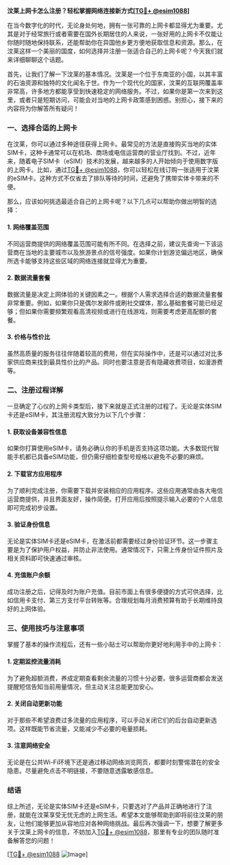 **汶莱上网卡怎么注册？轻松掌握网络连接新方式[[TG💪+ @esim1088](https://t.me/s/esim1088)]**

在当今数字化的时代，无论身处何地，拥有一张可靠的上网卡都显得尤为重要。尤其是对于经常旅行或者需要在国外长期居住的人来说，一张好用的上网卡不仅能让你随时随地保持联系，还能帮助你在异国他乡更方便地获取信息和资源。那么，在汶莱这样一个美丽的国度，如何选择并注册一张适合自己的上网卡呢？今天我们就来详细聊聊这个话题。

首先，让我们了解一下汶莱的基本情况。汶莱是一个位于东南亚的小国，以其丰富的石油资源和独特的文化闻名于世。作为一个现代化的国家，汶莱的互联网覆盖率非常高，许多地方都能享受到快速稳定的网络服务。不过，如果你是第一次来到这里，或者只是短期访问，可能会对当地的上网卡政策感到困惑。别担心，接下来的内容将为你解答所有疑问！

### **一、选择合适的上网卡**

在汶莱，你可以通过多种途径获得上网卡。最常见的方法是直接购买当地的实体SIM卡，这种卡通常可以在机场、商场或电信运营商的营业厅找到。不过，近年来，随着电子SIM卡（eSIM）技术的发展，越来越多的人开始倾向于使用数字版的上网卡。比如，通过[TG💪+ @esim1088](https://t.me/s/esim1088)，你可以轻松在线订购一张适用于汶莱的eSIM卡。这种方式不仅省去了排队等待的时间，还避免了携带实体卡带来的不便。

那么，应该如何挑选最适合自己的上网卡呢？以下几点可以帮助你做出明智的选择：

#### **1. 网络覆盖范围**
不同运营商提供的网络覆盖范围可能有所不同。在选择之前，建议先查询一下该运营商在当地的主要城市以及旅游景点的信号强度。如果你计划游览偏远地区，确保所选卡能够支持这些区域的网络连接就显得尤为重要。

#### **2. 数据流量套餐**
数据流量是决定上网体验的关键因素之一。根据个人需求选择合适的数据流量套餐非常重要。例如，如果你只是偶尔发邮件或刷社交媒体，那么基础套餐可能已经足够；但如果你需要频繁观看高清视频或进行在线游戏，则需要考虑更高配额的套餐。

#### **3. 价格与性价比**
虽然高质量的服务往往伴随着较高的费用，但在实际操作中，还是可以通过对比多家供应商来找到最具性价比的产品。同时也要注意是否有隐藏收费项目，如漫游费等。

### **二、注册过程详解**

一旦确定了心仪的上网卡类型后，接下来就是正式注册的过程了。无论是实体SIM卡还是eSIM卡，其注册流程大致分为以下几个步骤：

#### **1. 获取设备兼容性信息**
如果你打算使用eSIM卡，请务必确认你的手机是否支持这项功能。大多数现代智能手机都已具备eSIM功能，但仍需仔细检查型号规格以避免不必要的麻烦。

#### **2. 下载官方应用程序**
为了顺利完成注册，你需要下载并安装相应的应用程序。这些应用通常由各大电信运营商提供，并且界面友好，操作简便。打开应用后按照提示输入必要的个人信息即可完成初步设置。

#### **3. 验证身份信息**
无论是实体SIM卡还是eSIM卡，在激活前都需要经过身份验证环节。这一步骤主要是为了保护用户权益，并防止非法使用。通常情况下，只需上传身份证件照片及相关资料即可快速通过审核。

#### **4. 充值账户余额**
成功注册之后，记得及时为账户充值。目前市面上有很多便捷的方式可供选择，比如信用卡支付、第三方支付平台转账等。合理规划每月消费预算有助于长期维持良好的上网体验。

### **三、使用技巧与注意事项**

掌握了基本的操作流程后，还有一些小贴士可以帮助你更好地利用手中的上网卡：

#### **1. 定期监控流量消耗**
为了避免超额消费，养成定期查看剩余流量的习惯十分必要。很多运营商都会发送提醒短信告知当前用量情况，但主动关注总能更加安心。

#### **2. 关闭自动更新功能**
对于那些不希望浪费过多流量的应用程序，可以手动关闭它们的后台自动更新选项。这样既能节省流量，又能减少不必要的电量损耗。

#### **3. 注意网络安全**
无论是在公共Wi-Fi环境下还是通过移动网络浏览网页，都要时刻警惕潜在的安全隐患。尽量避免点击不明链接，不要随意透露敏感信息。

### **结语**

综上所述，无论是实体SIM卡还是eSIM卡，只要选对了产品并正确地进行了注册，就能在汶莱享受无忧无虑的上网生活。希望本文能够帮助到即将前往汶莱的朋友，让他们能够更加从容地应对各种网络挑战。最后再次强调一下，想要了解更多关于汶莱上网卡的信息，不妨加入[TG💪+ @esim1088](https://t.me/s/esim1088)，那里有专业的团队随时准备解答您的问题！

[[TG💪+ @esim1088](https://t.me/s/esim1088) ![Image](https://i.postimg.cc/4NQfJmqS/Snipaste-2025-05-13-00-14-12.png)]